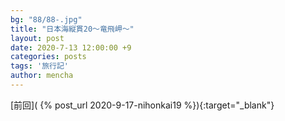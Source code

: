 ```yaml
---
bg: "88/88-.jpg"
title: "日本海縦貫20～竜飛岬～"
layout: post
date: 2020-7-13 12:00:00 +9
categories: posts
tags: '旅行記'
author: mencha
---
```


[前回]( {% post_url 2020-9-17-nihonkai19 %}){:target="_blank"}  

<!--more-->
![]()